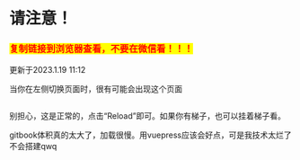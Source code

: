 # 请注意！

### <mark style="color:red;">复制链接到浏览器查看，不要在微信看！！！</mark>

更新于2023.1.19 11:12

当你在左侧切换页面时，很有可能会出现这个页面

<figure><img src="https://cdn.staticaly.com/gh/clearng/klyme-api-img@main/65e48f615b9340d47a6b879d44921f2.njebex435tc.webp" alt=""><figcaption></figcaption></figure>

别担心，这是正常的，点击“Reload”即可。如果你有梯子，也可以挂着梯子看。

gitbook体积真的太大了，加载很慢。用vuepress应该会好点，可是我技术太烂了不会搭建qwq
